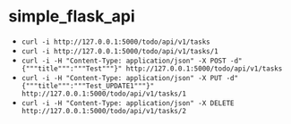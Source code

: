 # simple_flask_api
- `curl -i http://127.0.0.1:5000/todo/api/v1/tasks`
- `curl -i http://127.0.0.1:5000/todo/api/v1/tasks/1`
- `curl -i -H "Content-Type: application/json" -X POST -d"{"""title""":"""Test"""}" http://127.0.0.1:5000/todo/api/v1/tasks`
- `curl -i -H "Content-Type: application/json" -X PUT -d"{"""title""":"""Test_UPDATE1"""}" http://127.0.0.1:5000/todo/api/v1/tasks/1`
- `curl -i -H "Content-Type: application/json" -X DELETE http://127.0.0.1:5000/todo/api/v1/tasks/2`
